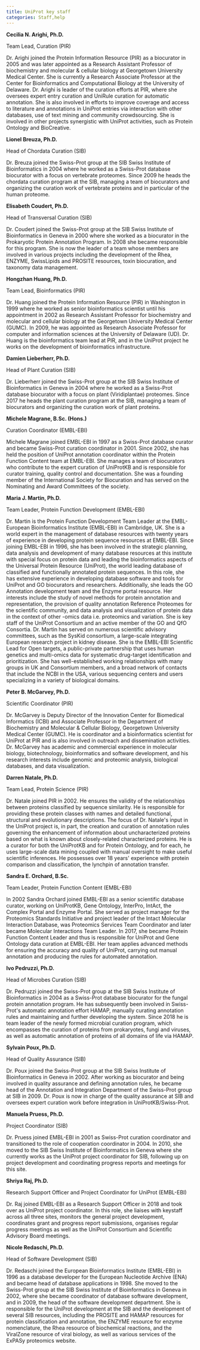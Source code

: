 ```yaml
---
title: UniProt key staff
categories: Staff,help
---
```


**Cecilia N. Arighi, Ph.D.**

Team Lead, Curation (PIR)

Dr. Arighi joined the Protein Information Resource (PIR) as a biocurator in 2005 and was later appointed as a Research Assistant Professor of biochemistry and molecular & cellular biology at Georgetown University Medical Center. She is currently a Research Associate Professor at the Center for Bioinformatics and Computational Biology at the University of Delaware. Dr. Arighi is leader of the curation efforts at PIR, where she oversees expert entry curation and UniRule curation for automatic annotation. She is also involved in efforts to improve coverage and access to literature and annotations in UniProt entries via interaction with other databases, use of text mining and community crowdsourcing. She is involved in other projects synergistic with UniProt activities, such as Protein Ontology and BioCreative.

**Lionel Breuza, Ph.D.**

Head of Chordata Curation (SIB)

Dr. Breuza joined the Swiss-Prot group at the SIB Swiss Institute of Bioinformatics in 2004 where he worked as a Swiss-Prot database biocurator with a focus on vertebrate proteomes. Since 2009 he heads the chordata curation program at the SIB, managing a team of biocurators and organizing the curation work of vertebrate proteins and in particular of the human proteome.

**Elisabeth Coudert, Ph.D.**

Head of Transversal Curation (SIB)

Dr. Coudert joined the Swiss-Prot group at the SIB Swiss Institute of Bioinformatics in Geneva in 2000 where she worked as a biocurator in the Prokaryotic Protein Annotation Program. In 2008 she became responsible for this program. She is now the leader of a team whose members are involved in various projects including the development of the Rhea, ENZYME, SwissLipids and PROSITE resources, toxin biocuration, and taxonomy data management.

**Hongzhan Huang, Ph.D.**

Team Lead, Bioinformatics (PIR)

Dr. Huang joined the Protein Information Resource (PIR) in Washington in 1999 where he worked as senior bioinformatics scientist until his appointment in 2002 as Research Assistant Professor for biochemistry and molecular and cellular biology at the Georgetown University Medical Center (GUMC). In 2009, he was appointed as Research Associate Professor for computer and information sciences at the University of Delaware (UD). Dr. Huang is the bioinformatics team lead at PIR, and in the UniProt project he works on the development of bioinformatics infrastructure.

**Damien Lieberherr, Ph.D.**

Head of Plant Curation (SIB)

Dr. Lieberherr joined the Swiss-Prot group at the SIB Swiss Institute of Bioinformatics in Geneva in 2004 where he worked as a Swiss-Prot database biocurator with a focus on plant (Viridiplantae) proteomes. Since 2017 he heads the plant curation program at the SIB, managing a team of biocurators and organizing the curation work of plant proteins.

**Michele Magrane, B.Sc. (Hons.)**

Curation Coordinator (EMBL-EBI)

Michele Magrane joined EMBL-EBI in 1997 as a Swiss-Prot database curator and became Swiss-Prot curation coordinator in 2001. Since 2002, she has held the position of UniProt annotation coordinator within the Protein Function Content team at EMBL-EBI. She manages a team of biocurators who contribute to the expert curation of UniProtKB and is responsible for curator training, quality control and documentation. She was a founding member of the International Society for Biocuration and has served on the Nominating and Award Committees of the society.

**Maria J. Martin, Ph.D.**

Team Leader, Protein Function Development (EMBL-EBI)

Dr. Martin is the Protein Function Development Team Leader at the EMBL-European Bioinformatics Institute (EMBL-EBI) in Cambridge, UK. She is a world expert in the management of database resources with twenty years of experience in developing protein sequence resources at EMBL-EBI. Since joining EMBL-EBI in 1996, she has been involved in the strategic planning, data analysis and development of many database resources at this institute with special focus on protein data and leading the bioinformatics aspects of the Universal Protein Resource (UniProt), the world leading database of classified and functionally annotated protein sequences. In this role, she has extensive experience in developing database software and tools for UniProt and GO biocurators and researchers. Additionally, she leads the GO Annotation development team and the Enzyme portal resource. Her interests include the study of novel methods for protein annotation and representation, the provision of quality annotation Reference Proteomes for the scientific community, and data analysis and visualization of protein data in the context of other -omics data i.e. proteomics and variation. She is key staff of the UniProt Consortium and an active member of the GO and QfO Consortia. Dr. Martin has served on numerous scientific advisory committees, such as the SysKid consortium, a large-scale integrating European research project in kidney disease. She is the EMBL-EBI Scientific Lead for Open targets, a public-private partnership that uses human genetics and multi-omics data for systematic drug-target identification and prioritization. She has well-established working relationships with many groups in UK and Consortium members, and a broad network of contacts that include the NCBI in the USA, various sequencing centers and users specializing in a variety of biological domains.

**Peter B. McGarvey, Ph.D.**

Scientific Coordinator (PIR)

Dr. McGarvey is Deputy Director of the Innovation Center for Biomedical Informatics (ICBI) and Associate Professor in the Department of Biochemistry and Molecular & Cellular Biology, Georgetown University Medical Center (GUMC). He is coordinator and a bioinformatics scientist for UniProt at PIR and is also involved in outreach and dissemination activities. Dr. McGarvey has academic and commercial experience in molecular biology, biotechnology, bioinformatics and software development, and his research interests include genomic and proteomic analysis, biological databases, and data visualization.

**Darren Natale, Ph.D.**

Team Lead, Protein Science (PIR)

Dr. Natale joined PIR in 2002. He ensures the validity of the relationships between proteins classified by sequence similarity. He is responsible for providing these protein classes with names and detailed functional, structural and evolutionary descriptions. The focus of Dr. Natale's input in the UniProt project is, in part, the creation and curation of annotation rules governing the enhancement of information about uncharacterized proteins based on what is known about closely-related characterized proteins. He is a curator for both the UniProtKB and for Protein Ontology, and for each, he uses large-scale data mining coupled with manual oversight to make useful scientific inferences. He possesses over 18 years' experience with protein comparison and classification, the lynchpin of annotation transfer.

**Sandra E. Orchard, B.Sc.**

Team Leader, Protein Function Content (EMBL-EBI)

In 2002 Sandra Orchard joined EMBL-EBI as a senior scientific database curator, working on UniProtKB, Gene Ontology, InterPro, IntAct, the Complex Portal and Enzyme Portal. She served as project manager for the Proteomics Standards Initiative and project leader of the Intact Molecular Interaction Database, was Proteomics Services Team Coordinator and later became Molecular Interactions Team Leader. In 2017, she became Protein Function Content Leader and thus is responsible for UniProt and Gene Ontology data curation at EMBL-EBI. Her team applies advanced methods for ensuring the accuracy and quality of UniProt, carrying out manual annotation and producing the rules for automated annotation.

**Ivo Pedruzzi, Ph.D.**

Head of Microbes Curation (SIB)

Dr. Pedruzzi joined the Swiss-Prot group at the SIB Swiss Institute of Bioinformatics in 2004 as a Swiss-Prot database biocurator for the fungal protein annotation program. He has subsequently been involved in Swiss-Prot's automatic annotation effort HAMAP, manually curating annotation rules and maintaining and further developing the system. Since 2018 he is team leader of the newly formed microbial curation program, which encompasses the curation of proteins from prokaryotes, fungi and viruses, as well as automatic annotation of proteins of all domains of life via HAMAP.

**Sylvain Poux, Ph.D.**

Head of Quality Assurance (SIB)

Dr. Poux joined the Swiss-Prot group at the SIB Swiss Institute of Bioinformatics in Geneva in 2002. After working as biocurator and being involved in quality assurance and defining annotation rules, he became head of the Annotation and Integration Department of the Swiss-Prot group at SIB in 2009. Dr. Poux is now in charge of the quality assurance at SIB and oversees expert curation work before integration in UniProtKB/Swiss-Prot.

**Manuela Pruess, Ph.D.**

Project Coordinator (SIB)

Dr. Pruess joined EMBL-EBI in 2001 as Swiss-Prot curation coordinator and transitioned to the role of cooperation coordinator in 2004. In 2010, she moved to the SIB Swiss Institute of Bioinformatics in Geneva where she currently works as the UniProt project coordinator for SIB, following up on project development and coordinating progress reports and meetings for this site.

**Shriya Raj, Ph.D.**

Research Support Officer and Project Coordinator for UniProt (EMBL-EBI)

Dr. Raj joined EMBL-EBI as a Research Support Officer in 2018 and took over as UniProt project coordinator. In this role, she liaises with keystaff across all three sites, monitors the general project development, coordinates grant and progress report submissions, organises regular progress meetings as well as the UniProt Consortium and Scientific Advisory Board meetings.

**Nicole Redaschi, Ph.D.**

Head of Software Development (SIB)

Dr. Redaschi joined the European Bioinformatics Institute (EMBL-EBI) in 1996 as a database developer for the European Nucleotide Archive (ENA) and became head of database applications in 1998. She moved to the Swiss-Prot group at the SIB Swiss Institute of Bioinformatics in Geneva in 2002, where she became coordinator of database software development, and in 2009, the head of the software development department. She is responsible for the UniProt development at the SIB and the development of several SIB resources, including the PROSITE and HAMAP resources for protein classification and annotation, the ENZYME resource for enzyme nomenclature, the Rhea resource of biochemical reactions, and the ViralZone resource of viral biology, as well as various services of the ExPASy proteomics website.